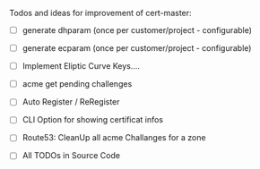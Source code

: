 Todos and ideas for improvement of cert-master:

- [ ] generate dhparam (once per customer/project - configurable)
- [ ] generate ecparam (once per customer/project - configurable)

- [ ] Implement Eliptic Curve Keys....
- [ ] acme get pending challenges
- [ ] Auto Register / ReRegister
- [ ] CLI Option for showing certificat infos

- [ ] Route53: CleanUp all acme Challanges for a zone

- [ ] All TODOs in Source Code
